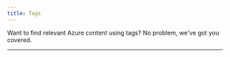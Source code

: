 ```yaml
---
title: Tags
---
```


Want to find relevant Azure content using tags? No problem, we've got you covered.

---
